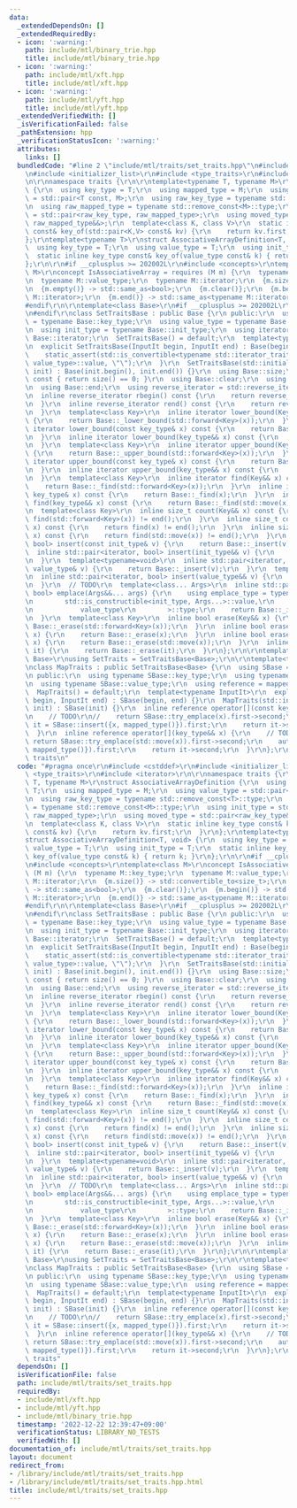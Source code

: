```yaml
---
data:
  _extendedDependsOn: []
  _extendedRequiredBy:
  - icon: ':warning:'
    path: include/mtl/binary_trie.hpp
    title: include/mtl/binary_trie.hpp
  - icon: ':warning:'
    path: include/mtl/xft.hpp
    title: include/mtl/xft.hpp
  - icon: ':warning:'
    path: include/mtl/yft.hpp
    title: include/mtl/yft.hpp
  _extendedVerifiedWith: []
  _isVerificationFailed: false
  _pathExtension: hpp
  _verificationStatusIcon: ':warning:'
  attributes:
    links: []
  bundledCode: "#line 2 \"include/mtl/traits/set_traits.hpp\"\n#include <cstddef>\r\
    \n#include <initializer_list>\r\n#include <type_traits>\r\n#include <iterator>\r\
    \n\r\nnamespace traits {\r\n\r\ntemplate<typename T, typename M>\r\nstruct AssociativeArrayDefinition\
    \ {\r\n  using key_type = T;\r\n  using mapped_type = M;\r\n  using value_type\
    \ = std::pair<T const, M>;\r\n  using raw_key_type = typename std::remove_const<T>::type;\r\
    \n  using raw_mapped_type = typename std::remove_const<M>::type;\r\n  using init_type\
    \ = std::pair<raw_key_type, raw_mapped_type>;\r\n  using moved_type = std::pair<raw_key_type&&,\
    \ raw_mapped_type&&>;\r\n  template<class K, class V>\r\n  static inline key_type\
    \ const& key_of(std::pair<K,V> const& kv) {\r\n    return kv.first;\r\n  }\r\n\
    };\r\ntemplate<typename T>\r\nstruct AssociativeArrayDefinition<T, void> {\r\n\
    \  using key_type = T;\r\n  using value_type = T;\r\n  using init_type = T;\r\n\
    \  static inline key_type const& key_of(value_type const& k) { return k; }\r\n\
    };\r\n\r\n#if __cplusplus >= 202002L\r\n#include <concepts>\r\ntemplate<class\
    \ M>\r\nconcept IsAssociativeArray = requires (M m) {\r\n  typename M::key_type;\r\
    \n  typename M::value_type;\r\n  typename M::iterator;\r\n  {m.size()} -> std::convertible_to<size_t>;\r\
    \n  {m.empty()} -> std::same_as<bool>;\r\n  {m.clear()};\r\n  {m.begin()} -> std::same_as<typename\
    \ M::iterator>;\r\n  {m.end()} -> std::same_as<typename M::iterator>;\r\n};\r\n\
    #endif\r\n\r\ntemplate<class Base>\r\n#if __cplusplus >= 202002L\r\nrequires IsAssociativeArray<Base>\r\
    \n#endif\r\nclass SetTraitsBase : public Base {\r\n public:\r\n  using key_type\
    \ = typename Base::key_type;\r\n  using value_type = typename Base::value_type;\r\
    \n  using init_type = typename Base::init_type;\r\n  using iterator = typename\
    \ Base::iterator;\r\n  SetTraitsBase() = default;\r\n  template<typename InputIt>\r\
    \n  explicit SetTraitsBase(InputIt begin, InputIt end) : Base(begin, end) {\r\n\
    \    static_assert(std::is_convertible<typename std::iterator_traits<InputIt>::value_type,\
    \ value_type>::value, \"\");\r\n  }\r\n  SetTraitsBase(std::initializer_list<value_type>\
    \ init) : Base(init.begin(), init.end()) {}\r\n  using Base::size;\r\n  bool empty()\
    \ const { return size() == 0; }\r\n  using Base::clear;\r\n  using Base::begin;\r\
    \n  using Base::end;\r\n  using reverse_iterator = std::reverse_iterator<iterator>;\r\
    \n  inline reverse_iterator rbegin() const {\r\n    return reverse_iterator(begin());\r\
    \n  }\r\n  inline reverse_iterator rend() const {\r\n    return reverse_iterator(end());\r\
    \n  }\r\n  template<class Key>\r\n  inline iterator lower_bound(Key&& x) const\
    \ {\r\n    return Base::_lower_bound(std::forward<Key>(x));\r\n  }\r\n  inline\
    \ iterator lower_bound(const key_type& x) const {\r\n    return Base::_lower_bound(x);\r\
    \n  }\r\n  inline iterator lower_bound(key_type&& x) const {\r\n    return Base::_lower_bound(std::move(x));\r\
    \n  }\r\n  template<class Key>\r\n  inline iterator upper_bound(Key&& x) const\
    \ {\r\n    return Base::_upper_bound(std::forward<Key>(x));\r\n  }\r\n  inline\
    \ iterator upper_bound(const key_type& x) const {\r\n    return Base::_upper_bound(x);\r\
    \n  }\r\n  inline iterator upper_bound(key_type&& x) const {\r\n    return Base::_upper_bound(std::move(x));\r\
    \n  }\r\n  template<class Key>\r\n  inline iterator find(Key&& x) const {\r\n\
    \    return Base::_find(std::forward<Key>(x));\r\n  }\r\n  inline iterator find(const\
    \ key_type& x) const {\r\n    return Base::_find(x);\r\n  }\r\n  inline iterator\
    \ find(key_type&& x) const {\r\n    return Base::_find(std::move(x));\r\n  }\r\
    \n  template<class Key>\r\n  inline size_t count(Key&& x) const {\r\n    return\
    \ find(std::forward<Key>(x)) != end();\r\n  }\r\n  inline size_t count(const key_type&\
    \ x) const {\r\n    return find(x) != end();\r\n  }\r\n  inline size_t count(key_type&&\
    \ x) const {\r\n    return find(std::move(x)) != end();\r\n  }\r\n  inline std::pair<iterator,\
    \ bool> insert(const init_type& v) {\r\n    return Base::_insert(v);\r\n  }\r\n\
    \  inline std::pair<iterator, bool> insert(init_type&& v) {\r\n    return Base::_insert(std::move(v));\r\
    \n  }\r\n  template<typename=void>\r\n  inline std::pair<iterator, bool> insert(const\
    \ value_type& v) {\r\n    return Base::_insert(v);\r\n  }\r\n  template<typename=void>\r\
    \n  inline std::pair<iterator, bool> insert(value_type&& v) {\r\n    return Base::_insert(std::move(v));\r\
    \n  }\r\n  // TODO\r\n  template<class... Args>\r\n  inline std::pair<iterator,\
    \ bool> emplace(Args&&... args) {\r\n    using emplace_type = typename std::conditional<\r\
    \n        std::is_constructible<init_type, Args...>::value,\r\n            init_type,\r\
    \n            value_type\r\n        >::type;\r\n    return Base::_insert(emplace_type(std::forward<Args>(args)...));\r\
    \n  }\r\n  template<class Key>\r\n  inline bool erase(Key&& x) {\r\n    return\
    \ Base::_erase(std::forward<Key>(x));\r\n  }\r\n  inline bool erase(const key_type&\
    \ x) {\r\n    return Base::_erase(x);\r\n  }\r\n  inline bool erase(key_type&&\
    \ x) {\r\n    return Base::_erase(std::move(x));\r\n  }\r\n  inline iterator erase(iterator\
    \ it) {\r\n    return Base::_erase(it);\r\n  }\r\n};\r\n\r\ntemplate<typename\
    \ Base>\r\nusing SetTraits = SetTraitsBase<Base>;\r\n\r\ntemplate<typename Base>\r\
    \nclass MapTraits : public SetTraitsBase<Base> {\r\n  using SBase = SetTraitsBase<Base>;\r\
    \n public:\r\n  using typename SBase::key_type;\r\n  using typename SBase::mapped_type;\r\
    \n  using typename SBase::value_type;\r\n  using reference = mapped_type&;\r\n\
    \  MapTraits() = default;\r\n  template<typename InputIt>\r\n  explicit MapTraits(InputIt\
    \ begin, InputIt end) : SBase(begin, end) {}\r\n  MapTraits(std::initializer_list<value_type>\
    \ init) : SBase(init) {}\r\n  inline reference operator[](const key_type& x) {\r\
    \n    // TODO\r\n//    return SBase::try_emplace(x).first->second;\r\n    auto\
    \ it = SBase::insert({x, mapped_type()}).first;\r\n    return it->second;\r\n\
    \  }\r\n  inline reference operator[](key_type&& x) {\r\n    // TODO\r\n//   \
    \ return SBase::try_emplace(std::move(x)).first->second;\r\n    auto it = SBase::insert({std::move(x),\
    \ mapped_type()}).first;\r\n    return it->second;\r\n  }\r\n};\r\n\r\n} // namespace\
    \ traits\n"
  code: "#pragma once\r\n#include <cstddef>\r\n#include <initializer_list>\r\n#include\
    \ <type_traits>\r\n#include <iterator>\r\n\r\nnamespace traits {\r\n\r\ntemplate<typename\
    \ T, typename M>\r\nstruct AssociativeArrayDefinition {\r\n  using key_type =\
    \ T;\r\n  using mapped_type = M;\r\n  using value_type = std::pair<T const, M>;\r\
    \n  using raw_key_type = typename std::remove_const<T>::type;\r\n  using raw_mapped_type\
    \ = typename std::remove_const<M>::type;\r\n  using init_type = std::pair<raw_key_type,\
    \ raw_mapped_type>;\r\n  using moved_type = std::pair<raw_key_type&&, raw_mapped_type&&>;\r\
    \n  template<class K, class V>\r\n  static inline key_type const& key_of(std::pair<K,V>\
    \ const& kv) {\r\n    return kv.first;\r\n  }\r\n};\r\ntemplate<typename T>\r\n\
    struct AssociativeArrayDefinition<T, void> {\r\n  using key_type = T;\r\n  using\
    \ value_type = T;\r\n  using init_type = T;\r\n  static inline key_type const&\
    \ key_of(value_type const& k) { return k; }\r\n};\r\n\r\n#if __cplusplus >= 202002L\r\
    \n#include <concepts>\r\ntemplate<class M>\r\nconcept IsAssociativeArray = requires\
    \ (M m) {\r\n  typename M::key_type;\r\n  typename M::value_type;\r\n  typename\
    \ M::iterator;\r\n  {m.size()} -> std::convertible_to<size_t>;\r\n  {m.empty()}\
    \ -> std::same_as<bool>;\r\n  {m.clear()};\r\n  {m.begin()} -> std::same_as<typename\
    \ M::iterator>;\r\n  {m.end()} -> std::same_as<typename M::iterator>;\r\n};\r\n\
    #endif\r\n\r\ntemplate<class Base>\r\n#if __cplusplus >= 202002L\r\nrequires IsAssociativeArray<Base>\r\
    \n#endif\r\nclass SetTraitsBase : public Base {\r\n public:\r\n  using key_type\
    \ = typename Base::key_type;\r\n  using value_type = typename Base::value_type;\r\
    \n  using init_type = typename Base::init_type;\r\n  using iterator = typename\
    \ Base::iterator;\r\n  SetTraitsBase() = default;\r\n  template<typename InputIt>\r\
    \n  explicit SetTraitsBase(InputIt begin, InputIt end) : Base(begin, end) {\r\n\
    \    static_assert(std::is_convertible<typename std::iterator_traits<InputIt>::value_type,\
    \ value_type>::value, \"\");\r\n  }\r\n  SetTraitsBase(std::initializer_list<value_type>\
    \ init) : Base(init.begin(), init.end()) {}\r\n  using Base::size;\r\n  bool empty()\
    \ const { return size() == 0; }\r\n  using Base::clear;\r\n  using Base::begin;\r\
    \n  using Base::end;\r\n  using reverse_iterator = std::reverse_iterator<iterator>;\r\
    \n  inline reverse_iterator rbegin() const {\r\n    return reverse_iterator(begin());\r\
    \n  }\r\n  inline reverse_iterator rend() const {\r\n    return reverse_iterator(end());\r\
    \n  }\r\n  template<class Key>\r\n  inline iterator lower_bound(Key&& x) const\
    \ {\r\n    return Base::_lower_bound(std::forward<Key>(x));\r\n  }\r\n  inline\
    \ iterator lower_bound(const key_type& x) const {\r\n    return Base::_lower_bound(x);\r\
    \n  }\r\n  inline iterator lower_bound(key_type&& x) const {\r\n    return Base::_lower_bound(std::move(x));\r\
    \n  }\r\n  template<class Key>\r\n  inline iterator upper_bound(Key&& x) const\
    \ {\r\n    return Base::_upper_bound(std::forward<Key>(x));\r\n  }\r\n  inline\
    \ iterator upper_bound(const key_type& x) const {\r\n    return Base::_upper_bound(x);\r\
    \n  }\r\n  inline iterator upper_bound(key_type&& x) const {\r\n    return Base::_upper_bound(std::move(x));\r\
    \n  }\r\n  template<class Key>\r\n  inline iterator find(Key&& x) const {\r\n\
    \    return Base::_find(std::forward<Key>(x));\r\n  }\r\n  inline iterator find(const\
    \ key_type& x) const {\r\n    return Base::_find(x);\r\n  }\r\n  inline iterator\
    \ find(key_type&& x) const {\r\n    return Base::_find(std::move(x));\r\n  }\r\
    \n  template<class Key>\r\n  inline size_t count(Key&& x) const {\r\n    return\
    \ find(std::forward<Key>(x)) != end();\r\n  }\r\n  inline size_t count(const key_type&\
    \ x) const {\r\n    return find(x) != end();\r\n  }\r\n  inline size_t count(key_type&&\
    \ x) const {\r\n    return find(std::move(x)) != end();\r\n  }\r\n  inline std::pair<iterator,\
    \ bool> insert(const init_type& v) {\r\n    return Base::_insert(v);\r\n  }\r\n\
    \  inline std::pair<iterator, bool> insert(init_type&& v) {\r\n    return Base::_insert(std::move(v));\r\
    \n  }\r\n  template<typename=void>\r\n  inline std::pair<iterator, bool> insert(const\
    \ value_type& v) {\r\n    return Base::_insert(v);\r\n  }\r\n  template<typename=void>\r\
    \n  inline std::pair<iterator, bool> insert(value_type&& v) {\r\n    return Base::_insert(std::move(v));\r\
    \n  }\r\n  // TODO\r\n  template<class... Args>\r\n  inline std::pair<iterator,\
    \ bool> emplace(Args&&... args) {\r\n    using emplace_type = typename std::conditional<\r\
    \n        std::is_constructible<init_type, Args...>::value,\r\n            init_type,\r\
    \n            value_type\r\n        >::type;\r\n    return Base::_insert(emplace_type(std::forward<Args>(args)...));\r\
    \n  }\r\n  template<class Key>\r\n  inline bool erase(Key&& x) {\r\n    return\
    \ Base::_erase(std::forward<Key>(x));\r\n  }\r\n  inline bool erase(const key_type&\
    \ x) {\r\n    return Base::_erase(x);\r\n  }\r\n  inline bool erase(key_type&&\
    \ x) {\r\n    return Base::_erase(std::move(x));\r\n  }\r\n  inline iterator erase(iterator\
    \ it) {\r\n    return Base::_erase(it);\r\n  }\r\n};\r\n\r\ntemplate<typename\
    \ Base>\r\nusing SetTraits = SetTraitsBase<Base>;\r\n\r\ntemplate<typename Base>\r\
    \nclass MapTraits : public SetTraitsBase<Base> {\r\n  using SBase = SetTraitsBase<Base>;\r\
    \n public:\r\n  using typename SBase::key_type;\r\n  using typename SBase::mapped_type;\r\
    \n  using typename SBase::value_type;\r\n  using reference = mapped_type&;\r\n\
    \  MapTraits() = default;\r\n  template<typename InputIt>\r\n  explicit MapTraits(InputIt\
    \ begin, InputIt end) : SBase(begin, end) {}\r\n  MapTraits(std::initializer_list<value_type>\
    \ init) : SBase(init) {}\r\n  inline reference operator[](const key_type& x) {\r\
    \n    // TODO\r\n//    return SBase::try_emplace(x).first->second;\r\n    auto\
    \ it = SBase::insert({x, mapped_type()}).first;\r\n    return it->second;\r\n\
    \  }\r\n  inline reference operator[](key_type&& x) {\r\n    // TODO\r\n//   \
    \ return SBase::try_emplace(std::move(x)).first->second;\r\n    auto it = SBase::insert({std::move(x),\
    \ mapped_type()}).first;\r\n    return it->second;\r\n  }\r\n};\r\n\r\n} // namespace\
    \ traits"
  dependsOn: []
  isVerificationFile: false
  path: include/mtl/traits/set_traits.hpp
  requiredBy:
  - include/mtl/xft.hpp
  - include/mtl/yft.hpp
  - include/mtl/binary_trie.hpp
  timestamp: '2022-12-22 12:39:47+09:00'
  verificationStatus: LIBRARY_NO_TESTS
  verifiedWith: []
documentation_of: include/mtl/traits/set_traits.hpp
layout: document
redirect_from:
- /library/include/mtl/traits/set_traits.hpp
- /library/include/mtl/traits/set_traits.hpp.html
title: include/mtl/traits/set_traits.hpp
---
```

